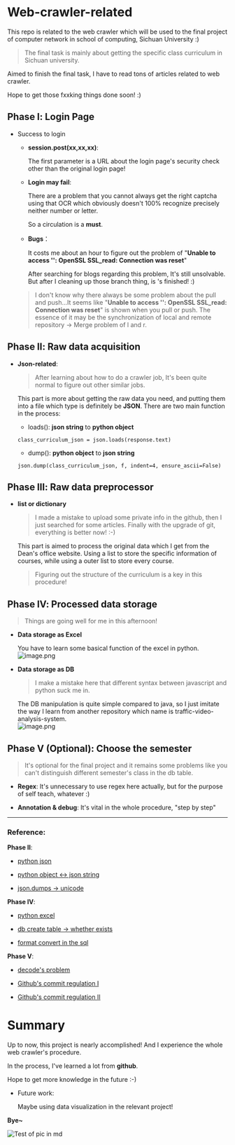 # Web-crawler-related

This repo is related to the web crawler which will be used to the final project of computer network in school of computing, Sichuan University :)

>The final task is mainly about getting the specific class curriculum in Sichuan university.

Aimed to finish the final task, I have to read tons of articles related to web crawler.

Hope to get those fxxking things done soon! :)

## Phase Ⅰ: Login Page

* Success to login

    * **session.post(xx,xx,xx)**:

         The first parameter is a URL about the login page's security check other than the original login page!
    * **Login may fail**:
    
        There are a problem that you cannot always get the right captcha using that OCR which obviously doesn't 100% recognize precisely neither number or letter.
      
        So a circulation is a **must**.
        
    * **Bugs**： 
    
        It costs me about an hour to figure out the problem of "**Unable to access '': OpenSSL SSL_read: Connection was reset**"
        
        After searching for blogs regarding this problem, It's still unsolvable. But after I cleaning up those branch thing, is 's finished! :) 
        
    > I don't know why there always be some problem about the pull and push...It seems like "**Unable to access '': OpenSSL SSL_read: Connection was reset**" is shown when you pull or push. The essence of it may be the synchronization of local and remote repository -> Merge problem of l and r.
    

## Phase Ⅱ: Raw data acquisition

* **Json-related**:
    
   > After learning about how to do a crawler job, It's been quite normal to figure out other similar jobs.
   
   This part is more about getting the 
   raw data you need, and putting 
   them into a file which type is definitely be 
   **JSON**.
   There are two main function in the process:
   * loads(): **json string** to **python object**
   
   `class_curriculum_json = json.loads(response.text)`
   
   * dump(): **python object** to **json string**
   
   `json.dump(class_curriculum_json, f, indent=4, ensure_ascii=False)`
   
   >
   
## Phase Ⅲ: Raw data preprocessor



* **list or dictionary**

    > I made a mistake to upload some private info in the github, then I just searched for some 
    >articles. Finally with the upgrade of git, everything is better now! :-)
    
    This part is aimed to process the original data which I get from the Dean's office website.
    Using a list to store the specific information of courses, while using a outer list to store every course.
    
    > Figuring out the structure of the curriculum is a key in this procedure!
    
 
## Phase Ⅳ: Processed data storage

   > Things are going well for me in this afternoon!
* **Data storage as Excel**

    You have to learn some basical function of the excel in python.
    ![image.png](https://s2.loli.net/2021/12/12/FMyauQ6jpKVZ8G7.png)

* **Data storage as DB**

    > I make a mistake here that different syntax between javascript and python suck me in.
                     
    The DB manipulation is quite simple compared to java, so I just imitate the way I learn from another repository which name is traffic-video-analysis-system.                
            ![image.png](https://s2.loli.net/2021/12/12/hHTDPubyZdRwapi.png)              
 
## Phase Ⅴ (Optional): Choose the semester 

   > It's optional for the final project and it remains some problems like you can't distinguish different semester's class in the db table.

* **Regex**: It's unnecessary to use regex here actually, but 
for the purpose of self teach, whatever :)

* **Annotation & debug**: It's vital in the whole procedure, "step by step"

---

### Reference:

**Phase Ⅱ**:

* [python json](https://www.runoob.com/python/python-json.html)

* [python object <-> json string](https://blog.csdn.net/tterminator/article/details/63289400)

* [json.dumps -> unicode](https://blog.csdn.net/firefox1/article/details/78331369)


**Phase Ⅳ**:

* [python excel](https://blog.csdn.net/liyuanjinglyj/article/details/87895700)

* [db create table -> whether exists](https://blog.csdn.net/weixin_39519554/article/details/110787215)

* [format convert in the sql](https://blog.csdn.net/df0128/article/details/88245607)

**Phase Ⅴ**:

* [decode's problem](https://blog.csdn.net/weixin_33737134/article/details/94531856)

* [Github's commit regulation Ⅰ](https://www.cnblogs.com/jinzhenzong/p/13274323.html)

* [Github's commit regulation Ⅱ](https://blog.csdn.net/weixin_30399055/article/details/98150442)



# Summary

Up to now, this project is nearly accomplished! And I experience the whole web crawler's procedure.

In the process, I've learned a lot from **github**.

Hope to get more knowledge in the future :-)

* Future work:

    Maybe using data visualization in the relevant project!

**Bye~**

![Test of pic in md](https://s2.loli.net/2021/12/11/hFjkSlPrNvYVdOM.png)